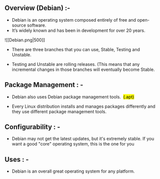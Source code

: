 ## Overview (Debian) :- 

- Debian is an operating system composed entirely of free and open-source software.
- It’s widely known and has been in development for over 20 years.

![[Debian.png|500]]


- There are three branches that you can use, Stable, Testing and Unstable.

- Testing and Unstable are rolling releases. (This means that any incremental changes in those branches will eventually become Stable.


## Package Management : - 

- Debian also uses Debian package management tools.  <mark>(.apt)</mark>

- Every Linux distribution installs and manages packages differently and they use different package management tools.


## Configurability : - 

- Debian may not get the latest updates, but it's extremely stable. If you want a good "core" operating system, this is the one for you

## Uses : -

- Debian is an overall great operating system for any platform.


